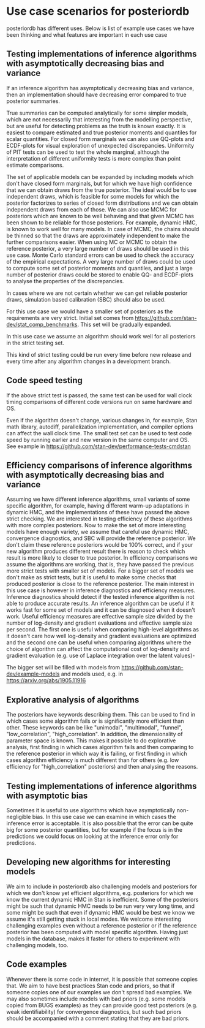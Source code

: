 # Use case scenarios for posteriordb

posteriordb has different uses. Below is list of example use cases we have been thinking and what features are important in each use case

## Testing implementations of inference algorithms with asymptotically decreasing bias and variance

If an inference algorithm has asymptotically decreasing bias and variance, then an implementation should have decreasing error compared to true posterior summaries.

True summaries can be computed analytically for some simpler models, which are not necessarily that interesting from the modelling perspective, but are useful for detecting problems as the truth is known exactly. It is easiest to compare estimated and true posterior moments and quantiles for scalar quantities. For closed form marginals we can also use QQ-plots and ECDF-plots for visual exploration of unexpected discrepancies. Uniformity of PIT tests can be used to test the whole marginal, although the interpretation of different uniformity tests is more complex than point estimate comparisons.

The set of applicable models can be expanded by including models which don't have closed form marginals, but for which we have high confidence that we can obtain draws from the true posterior. The ideal would be to use independent draws, which is feasible for some models for which the posterior factorizes to series of closed form distributions and we can obtain independent draws from each of those. We can also use MCMC for posteriors which are known to be well behaving and that given MCMC has been shown to be reliable for those posteriors. For example, dynamic HMC, is known to work well for many models. In case of MCMC, the chains should be thinned so that the draws are approximately independent to make the further comparisons easier. When using MC or MCMC to obtain the reference posterior, a very large number of draws should be used in this use case. Monte Carlo standard errors can be used to check the accuracy of the empirical expectations. A very large number of draws could be used to compute some set of posterior moments and quantiles, and just a large number of posterior draws could be stored to enable QQ- and ECDF-plots to analyse the properties of the discrepancies. 

In cases where we are not certain whether we can get reliable posterior draws, simulation based calibration (SBC) should also be used.

For this use case we would have a smaller set of posteriors as the requirements are very strict. Initial set comes from https://github.com/stan-dev/stat_comp_benchmarks. This set will be gradually expanded.

In this use case we assume an algorithm should work well for all posteriors in the strict testing set.

This kind of strict testing could be run every time before new release and every time after any algorithm changes in a development branch.

## Code speed testing

If the above strict test is passed, the same test can be used for wall clock timing comparisons of different code versions run on same hardware and OS.

Even if the algorithm doesn't change, various changes in, for example, Stan math library, autodiff, parallelization implementation, and compiler options can affect the wall clock time. The small test set can be used to test code speed by running earlier and new version in the same computer and OS. See example in https://github.com/stan-dev/performance-tests-cmdstan

## Efficiency comparisons of inference algorithms with asymptotically decreasing bias and variance

Assuming we have different inference algorithms, small variants of some specific algorithm, for example, having different warm-up adaptations in dynamic HMC, and the implementations of these have passed the above strict checking. We are interested in testing efficiency of these algorithms with more complex posteriors. Now to make the set of more interesting models have enough variety, we assume that careful use dynamic HMC, convergence diagnostics, and SBC will provide the reference posterior. We don't claim these reference posteriors would be 100% correct, and if your new algorithm produces different result there is reason to check which result is more likely to closer to true posterior. In efficiency comparisons we assume the algorithms are working, that is, they have passed the previous more strict tests with smaller set of models. For a bigger set of models we don't make as strict tests, but it is useful to make some checks that produced  posterior is close to the reference posterior. The main interest in this use case is however in inference diagnostics and efficiency measures. Inference diagnostics should detect if the tested inference algorithm is not able to produce accurate results. An inference algorithm can be useful if it works fast for some set of models and it can be diagnosed when it doesn't work. Useful efficiency measures are effective sample size divided by the number of log-density and gradient evaluations and effective sample size per second. The first one is useful when comparing high-level algorithms as it doesn't care how well log-density and gradient evaluations are optimized and the second one can be useful when comparing algorithms where the choice of algorithm can affect the computational cost of log-density and gradient evaluation (e.g. use of Laplace integration over the latent values)-

The bigger set will be filled with models from https://github.com/stan-dev/example-models 
and models used, e.g. in https://arxiv.org/abs/1905.11916

## Explorative analysis of algorithms

The posteriors have keywords describing them. This can be used to find in which cases some algorithm fails or is significantly more efficient than other. These keywords can be like "unimodal", "multimodal", "funnel", "low_correlation", "high_correlation". In addition, the dimensionality of parameter space is known. This makes it possible to do explorative analysis, first finding in which cases algorithm fails and then comparing to the reference posterior in which way it is failing, or first finding in which cases algorithm efficiency is much different than for others (e.g. low efficiency for "high_correlation" posteriors) and then analysing the reasons.

## Testing implementations of inference algorithms with asymptotic bias

Sometimes it is useful to use algorithms which have asymptotically non-negligible bias. In this use case we can examine in which cases the inference error is acceptable. It is also possible that the error can be quite big for some posterior quantities, but for example if the focus is in the predictions we could focus on looking at the inference error only for predictions.

## Developing new algorithms for interesting models

We aim to include in posteriordb also challenging models and posteriors for which we don't know yet efficient algorithms, e.g. posteriors for which we know the current dynamic HMC in Stan is inefficient. Some of the posteriors might be such that dynamic HMC needs to be run very very long time, and some might be such that even if dynamic HMC would be best we know we assume it's still getting stuck in local modes. We welcome interesting challenging examples even without a reference posterior or if the reference posterior has been computed with model specific algorithm. Having just models in the database, makes it faster for others to experiment with challenging models, too.

## Code examples

Whenever there is some code in internet, it is possible that someone copies that. We aim to have best practices Stan code and priors, so that if someone copies one of our examples we don't spread bad examples. We may also sometimes include models with bad priors (e.g. some models copied from BUGS examples) as they can provide good test posteriors (e.g. weak identifiability) for convergence diagnostics, but such bad priors should be accompanied with a comment stating that they are bad priors.

